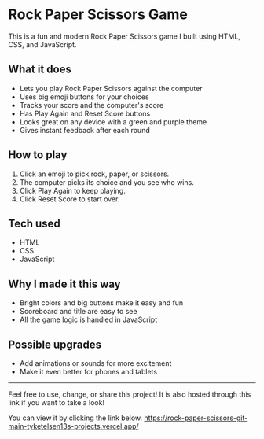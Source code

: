 # Rock Paper Scissors Game

This is a fun and modern Rock Paper Scissors game I built using HTML, CSS, and JavaScript.

## What it does
- Lets you play Rock Paper Scissors against the computer
- Uses big emoji buttons for your choices
- Tracks your score and the computer's score
- Has Play Again and Reset Score buttons
- Looks great on any device with a green and purple theme
- Gives instant feedback after each round

## How to play
1. Click an emoji to pick rock, paper, or scissors.
2. The computer picks its choice and you see who wins.
3. Click Play Again to keep playing.
4. Click Reset Score to start over.

## Tech used
- HTML
- CSS
- JavaScript

## Why I made it this way
- Bright colors and big buttons make it easy and fun
- Scoreboard and title are easy to see
- All the game logic is handled in JavaScript

## Possible upgrades
- Add animations or sounds for more excitement
- Make it even better for phones and tablets

---
Feel free to use, change, or share this project!
It is also hosted through this link if you want to take a look! 

You can view it by clicking the link below.
https://rock-paper-scissors-git-main-tyketelsen13s-projects.vercel.app/
